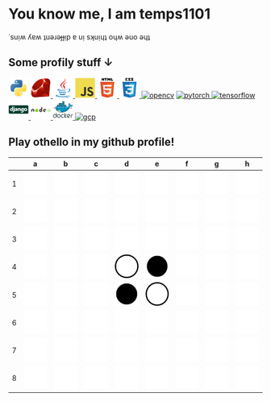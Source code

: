 # You know me, I am temps1101

˙suᴉʍ ʎɐʍ ʇuǝɹǝɟɟᴉp ɐ uᴉ sʞuᴉɥʇ oɥʍ ǝuo ǝɥʇ

## Some profily stuff ↓

<a href="https://www.python.org" target="_blank" rel="noreferrer"> <img src="https://raw.githubusercontent.com/devicons/devicon/master/icons/python/python-original.svg" alt="python" width="40" height="40"/></a>
<a href="https://www.ruby-lang.org/en/" target="_blank" rel="noreferrer"> <img src="https://raw.githubusercontent.com/devicons/devicon/master/icons/ruby/ruby-original.svg" alt="ruby" width="40" height="40"/> </a>
<a href="https://www.java.com" target="_blank" rel="noreferrer"> <img src="https://raw.githubusercontent.com/devicons/devicon/master/icons/java/java-original.svg" alt="java" width="40" height="40"/> </a>
<a href="https://developer.mozilla.org/en-US/docs/Web/JavaScript" target="_blank" rel="noreferrer"> <img src="https://raw.githubusercontent.com/devicons/devicon/master/icons/javascript/javascript-original.svg" alt="javascript" width="40" height="40"/> </a>
<a href="https://www.w3.org/html/" target="_blank" rel="noreferrer"> <img src="https://raw.githubusercontent.com/devicons/devicon/master/icons/html5/html5-original-wordmark.svg" alt="html5" width="40" height="40"/> </a>
<a href="https://www.w3schools.com/css/" target="_blank" rel="noreferrer"> <img src="https://raw.githubusercontent.com/devicons/devicon/master/icons/css3/css3-original-wordmark.svg" alt="css3" width="40" height="40"/> </a>
<a href="https://opencv.org/" target="_blank" rel="noreferrer"> <img src="https://www.vectorlogo.zone/logos/opencv/opencv-icon.svg" alt="opencv" width="40" height="40"/></a>
<a href="https://pytorch.org/" target="_blank" rel="noreferrer"> <img src="https://www.vectorlogo.zone/logos/pytorch/pytorch-icon.svg" alt="pytorch" width="40" height="40"/> </a>
<a href="https://www.tensorflow.org" target="_blank" rel="noreferrer"> <img src="https://www.vectorlogo.zone/logos/tensorflow/tensorflow-icon.svg" alt="tensorflow" width="40" height="40"/> </a>
<a href="https://www.djangoproject.com/" target="_blank" rel="noreferrer"> <img src="https://raw.githubusercontent.com/devicons/devicon/master/icons/django/django-original.svg" alt="django" width="40" height="40"/> </a>
<a href="https://nodejs.org" target="_blank" rel="noreferrer"> <img src="https://raw.githubusercontent.com/devicons/devicon/master/icons/nodejs/nodejs-original-wordmark.svg" alt="nodejs" width="40" height="40"/> </a>
<a href="https://www.docker.com/" target="_blank" rel="noreferrer"> <img src="https://raw.githubusercontent.com/devicons/devicon/master/icons/docker/docker-original-wordmark.svg" alt="docker" width="40" height="40"/> </a>
<a href="https://cloud.google.com" target="_blank" rel="noreferrer"> <img src="https://www.vectorlogo.zone/logos/google_cloud/google_cloud-icon.svg" alt="gcp" width="40" height="40"/> </a>

## Play othello in my github profile!

<table>
    <thead>
        <tr>
            <th></th>
            <th>a</th>
            <th>b</th>
            <th>c</th>
            <th>d</th>
            <th>e</th>
            <th>f</th>
            <th>g</th>
            <th>h</th>
        </tr>
    </thead>
    <tbody>
        <tr>
            <td>1</td>
            <td><a href="temps1101.github.io"><img src="images/blank.png"></a></td>
            <td><a href="temps1101.github.io"><img src="images/blank.png"></a></td>
            <td><a href="temps1101.github.io"><img src="images/blank.png"></a></td>
            <td><a href="temps1101.github.io"><img src="images/blank.png"></a></td>
            <td><a href="temps1101.github.io"><img src="images/blank.png"></a></td>
            <td><a href="temps1101.github.io"><img src="images/blank.png"></a></td>
            <td><a href="temps1101.github.io"><img src="images/blank.png"></a></td>
            <td><a href="temps1101.github.io"><img src="images/blank.png"></a></td>
        </tr>
        <tr>
            <td>2</td>
            <td><a href="temps1101.github.io"><img src="images/blank.png"></a></td>
            <td><a href="temps1101.github.io"><img src="images/blank.png"></a></td>
            <td><a href="temps1101.github.io"><img src="images/blank.png"></a></td>
            <td><a href="temps1101.github.io"><img src="images/blank.png"></a></td>
            <td><a href="temps1101.github.io"><img src="images/blank.png"></a></td>
            <td><a href="temps1101.github.io"><img src="images/blank.png"></a></td>
            <td><a href="temps1101.github.io"><img src="images/blank.png"></a></td>
            <td><a href="temps1101.github.io"><img src="images/blank.png"></a></td>
        </tr>
        <tr>
            <td>3</td>
            <td><a href="temps1101.github.io"><img src="images/blank.png"></a></td>
            <td><a href="temps1101.github.io"><img src="images/blank.png"></a></td>
            <td><a href="temps1101.github.io"><img src="images/blank.png"></a></td>
            <td><a href="temps1101.github.io"><img src="images/blank.png"></a></td>
            <td><a href="temps1101.github.io"><img src="images/blank.png"></a></td>
            <td><a href="temps1101.github.io"><img src="images/blank.png"></a></td>
            <td><a href="temps1101.github.io"><img src="images/blank.png"></a></td>
            <td><a href="temps1101.github.io"><img src="images/blank.png"></a></td>
        </tr>
        <tr>
            <td>4</td>
            <td><a href="temps1101.github.io"><img src="images/blank.png"></a></td>
            <td><a href="temps1101.github.io"><img src="images/blank.png"></a></td>
            <td><a href="temps1101.github.io"><img src="images/blank.png"></a></td>
            <td><a><img src="images/white.png"></a></td>
            <td><a><img src="images/black.png"></a></td>
            <td><a href="temps1101.github.io"><img src="images/blank.png"></a></td>
            <td><a href="temps1101.github.io"><img src="images/blank.png"></a></td>
            <td><a href="temps1101.github.io"><img src="images/blank.png"></a></td>
        </tr>
        <tr>
            <td>5</td>
            <td><a href="temps1101.github.io"><img src="images/blank.png"></a></td>
            <td><a href="temps1101.github.io"><img src="images/blank.png"></a></td>
            <td><a href="temps1101.github.io"><img src="images/blank.png"></a></td>
            <td><a><img src="images/black.png"></a></td>
            <td><a><img src="images/white.png"></a></td>
            <td><a><img src="images/blank.png"></a></td>
            <td><a href="temps1101.github.io"><img src="images/blank.png"></a></td>
            <td><a href="temps1101.github.io"><img src="images/blank.png"></a></td>
        </tr>
        <tr>
            <td>6</td>
            <td><a href="temps1101.github.io"><img src="images/blank.png"></a></td>
            <td><a href="temps1101.github.io"><img src="images/blank.png"></a></td>
            <td><a href="temps1101.github.io"><img src="images/blank.png"></a></td>
            <td><a href="temps1101.github.io"><img src="images/blank.png"></a></td>
            <td><a href="temps1101.github.io"><img src="images/blank.png"></a></td>
            <td><a href="temps1101.github.io"><img src="images/blank.png"></a></td>
            <td><a href="temps1101.github.io"><img src="images/blank.png"></a></td>
            <td><a href="temps1101.github.io"><img src="images/blank.png"></a></td>
        </tr>
        <tr>
            <td>7</td>
            <td><a href="temps1101.github.io"><img src="images/blank.png"></a></td>
            <td><a href="temps1101.github.io"><img src="images/blank.png"></a></td>
            <td><a href="temps1101.github.io"><img src="images/blank.png"></a></td>
            <td><a href="temps1101.github.io"><img src="images/blank.png"></a></td>
            <td><a href="temps1101.github.io"><img src="images/blank.png"></a></td>
            <td><a href="temps1101.github.io"><img src="images/blank.png"></a></td>
            <td><a href="temps1101.github.io"><img src="images/blank.png"></a></td>
            <td><a href="temps1101.github.io"><img src="images/blank.png"></a></td>
        </tr>
        <tr>
            <td>8</td>
            <td><a href="temps1101.github.io"><img src="images/blank.png"></a></td>
            <td><a href="temps1101.github.io"><img src="images/blank.png"></a></td>
            <td><a href="temps1101.github.io"><img src="images/blank.png"></a></td>
            <td><a href="temps1101.github.io"><img src="images/blank.png"></a></td>
            <td><a href="temps1101.github.io"><img src="images/blank.png"></a></td>
            <td><a href="temps1101.github.io"><img src="images/blank.png"></a></td>
            <td><a href="temps1101.github.io"><img src="images/blank.png"></a></td>
            <td><a href="temps1101.github.io"><img src="images/blank.png"></a></td>
        </tr>
    </tbody>
</table>